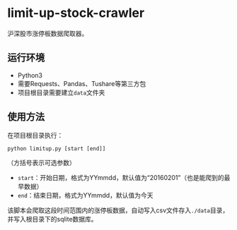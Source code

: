 # limit-up-stock-crawler
沪深股市涨停板数据爬取器。  
## 运行环境
* Python3
* 需要Requests、Pandas、Tushare等第三方包
* 项目根目录需要建立`data`文件夹  

## 使用方法
在项目根目录执行：
```
python limitup.py [start [end]]  
```
（方括号表示可选参数）  
* `start`：开始日期，格式为YYmmdd，默认值为“20160201”（也是能爬到的最早数据）
* `end`：结束日期，格式为YYmmdd，默认值为今天  

该脚本会爬取这段时间范围内的涨停板数据，自动写入csv文件存入`./data`目录，并写入根目录下的sqlite数据库。